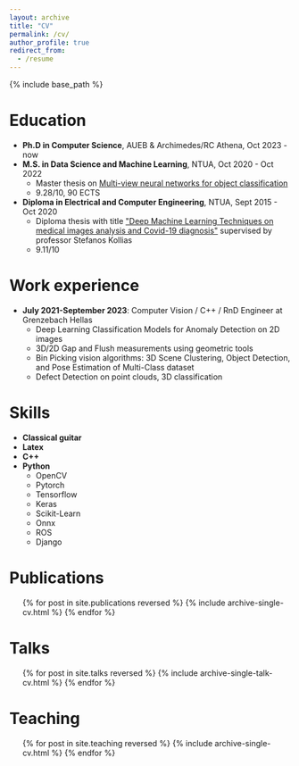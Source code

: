```yaml
---
layout: archive
title: "CV"
permalink: /cv/
author_profile: true
redirect_from:
  - /resume
---
```


{% include base_path %}

Education
======
* **Ph.D in Computer Science**, AUEB & Archimedes/RC Athena, Oct 2023 - now
* **M.S. in Data Science and Machine Learning**, NTUA, Oct 2020 - Oct 2022
  * Master thesis on [Multi-view neural networks for object classification](https://dspace.lib.ntua.gr/xmlui/handle/123456789/56841)
  * 9.28/10, 90 ECTS
* **Diploma in Electrical and Computer Engineering**, NTUA, Sept 2015 - Oct 2020
  * Diploma thesis with title ["Deep Machine Learning Techniques on medical images analysis and Covid-19 diagnosis"](https://dspace.lib.ntua.gr/xmlui/handle/123456789/52179) supervised by professor Stefanos Kollias
  * 9.11/10

Work experience
======
* **July 2021-September 2023**: Computer Vision / C++ /  RnD Engineer at Grenzebach Hellas
  * Deep Learning Classification Models for Anomaly Detection on 2D images
  * 3D/2D Gap and Flush measurements using geometric tools
  * Bin Picking vision algorithms: 3D Scene Clustering, Object Detection, and Pose Estimation of Multi-Class dataset
  * Defect Detection on point clouds, 3D classification

Skills
======
* **Classical guitar**
* **Latex**
* **C++**
* **Python**
  * OpenCV
  * Pytorch
  * Tensorflow
  * Keras
  * Scikit-Learn
  * Onnx
  * ROS
  * Django

Publications
======
  <ul>{% for post in site.publications reversed %}
    {% include archive-single-cv.html %}
  {% endfor %}</ul>
  
Talks
======
  <ul>{% for post in site.talks reversed %}
    {% include archive-single-talk-cv.html  %}
  {% endfor %}</ul>
  
Teaching
======
  <ul>{% for post in site.teaching reversed %}
    {% include archive-single-cv.html %}
  {% endfor %}</ul>
  
<!-- Service and leadership
======
* Currently signed in to 43 different slack teams -->
